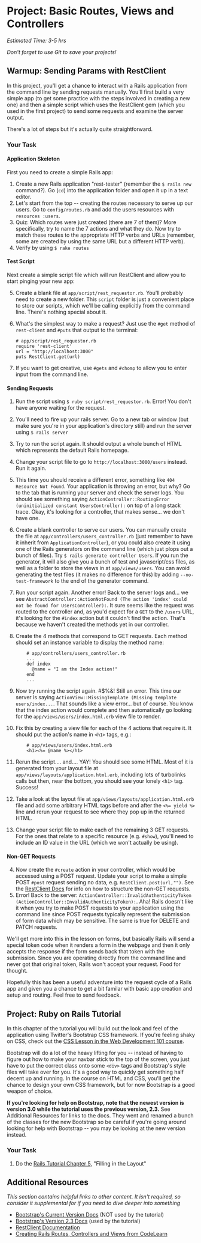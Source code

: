 # Project: Basic Routes, Views and Controllers
*Estimated Time: 3-5 hrs*

*Don't forget to use Git to save your projects!*

## Warmup: Sending Params with RestClient

In this project, you'll get a chance to interact with a Rails application from the command line by sending requests manually.  You'll first build a very simple app (to get some practice with the steps involved in creating a new one) and then a simple script which uses the RestClient gem (which you used in the first project) to send some requests and examine the server output.  

There's a lot of steps but it's actually quite straightforward.

### Your Task

#### Application Skeleton

First you need to create a simple Rails app:

1. Create a new Rails application "rest-tester" (remember the `$ rails new` command?).  Go (`cd`) into the application folder and open it up in a text editor.
2. Let's start from the top -- creating the routes necessary to serve up our users.  Go to `config/routes.rb` and add the users resources with `resources :users`.
3. Quiz: Which routes were just created (there are 7 of them)?  More specifically, try to name the 7 actions and what they do.  Now try to match these routes to the appropriate HTTP verbs and URLs (remember, some are created by using the same URL but a different HTTP verb).
4. Verify by using `$ rake routes`

#### Test Script

Next create a simple script file which will run RestClient and allow you to start pinging your new app:

5. Create a blank file at `app/script/rest_requestor.rb`.  You'll probably need to create a new folder.  This `script` folder is just a convenient place to store our scripts, which we'll be calling explicitly from the command line.  There's nothing special about it.
6. What's the simplest way to make a request?  Just use the `#get` method of `rest-client` and `#puts` that output to the terminal:

    ```language-ruby
    # app/script/rest_requestor.rb
    require 'rest-client'
    url = "http://localhost:3000"
    puts RestClient.get(url)
    ```

3. If you want to get creative, use `#gets` and `#chomp` to allow you to enter input from the command line.

#### Sending Requests

1. Run the script using `$ ruby script/rest_requestor.rb`.  Error! You don't have anyone waiting for the request.
2. You'll need to fire up your rails server.  Go to a new tab or window (but make sure you're in your application's directory still) and run the server using `$ rails server`
3. Try to run the script again.  It should output a whole bunch of HTML which represents the default Rails homepage.
4. Change your script file to go to `http://localhost:3000/users` instead.  Run it again.
5. This time you should receive a different error, something like `404 Resource Not Found`.  Your application is throwing an error, but why?  Go to the tab that is running your server and check the server logs.  You should see something saying `ActionController::RoutingError (uninitialized constant UsersController):` on top of a long stack trace.  Okay, it's looking for a controller, that makes sense... we don't have one.
2. Create a blank controller to serve our users.  You can manually create the file at `app/controllers/users_controller.rb` (just remember to have it inherit from `ApplicationController`), or you could also create it using one of the Rails generators on the command line (which just plops out a bunch of files).  Try `$ rails generate controller Users`.  If you run the generator, it will also give you a bunch of test and javascript/css files, as well as a folder to store the views in at `app/views/users`.  You can avoid generating the test files (it makes no difference for this) by adding `--no-test-framework` to the end of the generator command. 
3. Run your script again.  Another error! Back to the server logs and... we see `AbstractController::ActionNotFound (The action 'index' could not be found for UsersController):`.  It sure seems like the request was routed to the controller and, as you'd expect for a `GET` to the `/users` URL, it's looking for the `#index` action but it couldn't find the action. That's because we haven't created the methods yet in our controller.
4. Create the 4 methods that correspond to GET requests.  Each method should set an instance variable to display the method name:

    ```language-ruby
        # app/controllers/users_controller.rb
        ...
        def index
          @name = "I am the Index action!"
        end
        ...
    ```

3. Now try running the script again.  #$%&! Still an error.  This time our server is saying `ActionView::MissingTemplate (Missing template users/index...`.  That sounds like a view error... but of course.  You know that the index action would complete and then automatically go looking for the `app/views/users/index.html.erb` view file to render.
4. Fix this by creating a view file for each of the 4 actions that require it.  It should put the action's name in `<h1>` tags, e.g.:

    ```language-ruby
        # app/views/users/index.html.erb
        <h1><%= @name %></h1>
    ```    

2. Rerun the script.... and.... YAY!  You should see some HTML.  Most of it is generated from your layout file at `app/views/layouts/application.html.erb`, including lots of turbolinks calls but then, near the bottom, you should see your lonely `<h1>` tag.  Success!
3. Take a look at the layout file at `app/views/layouts/application.html.erb` file and add some arbitrary HTML tags before and after the `<%= yield %>` line and rerun your request to see where they pop up in the returned HTML.
3. Change your script file to make each of the remaining 3 GET requests.  For the ones that relate to a specific resource (e.g. `#show`), you'll need to include an ID value in the URL (which we won't actually be using).

#### Non-GET Requests

4. Now create the `#create` action in your controller, which would be accessed using a POST request.  Update your script to make a simple POST `#post` request sending no data, e.g. `RestClient.post(url,"")`.  See the [RestClient Docs](https://github.com/rest-client/rest-client) for info on how to structure the non-GET requests.
5. Error!  Back to the server: `ActionController::InvalidAuthenticityToken (ActionController::InvalidAuthenticityToken):`.  Aha! Rails doesn't like it when you try to make POST requests to your application using the command line since POST requests typically represent the submission of form data which may be sensitive.  The same is true for DELETE and PATCH requests.

We'll get more into this in the lesson on forms, but basically Rails will send a special token code when it renders a form in the webpage and then it only accepts the response if the form sends back that token with the submission.  Since you are operating directly from the command line and never got that original token, Rails won't accept your request.  Food for thought.

Hopefully this has been a useful adventure into the request cycle of a Rails app and given you a chance to get a bit familar with basic app creation and setup and routing.  Feel free to send feedback.

## Project: Ruby on Rails Tutorial

In this chapter of the tutorial you will build out the look and feel of the application using Twitter's Bootstrap CSS framework.  If you're feeling shaky on CSS, check out the [CSS Lesson in the Web Development 101 course](/web-development-101/html-and-css-basics).  

Bootstrap will do a lot of the heavy lifting for you -- instead of having to figure out how to make your navbar stick to the top of the screen, you just have to put the correct class onto some `<div>` tags and Bootstrap's style files will take over for you.  It's a good way to quickly get something half decent up and running.  In the course on HTML and CSS, you'll get the chance to design your own CSS framework, but for now Bootstrap is a good weapon of choice.

**If you're looking for help on Bootstrap, note that the newest version is version 3.0 while the tutorial uses the previous version, 2.3.** See Additional Resources for links to the docs.  They went and renamed a bunch of the classes for the new Bootstrap so be careful if you're going around looking for help with Bootstrap -- you may be looking at the new version instead.

### Your Task

1. Do the [Rails Tutorial Chapter 5](http://ruby.railstutorial.org/chapters/filling-in-the-layout#top), "Filling in the Layout"

## Additional Resources

*This section contains helpful links to other content. It isn't required, so consider it supplemental for if you need to dive deeper into something*


* [Bootstrap's Current Version Docs](http://getbootstrap.com/) (NOT used by the tutorial)
* [Bootstrap's Version 2.3 Docs](http://getbootstrap.com/2.3.2/) (used by the tutorial)
* [RestClient Documentation](https://github.com/rest-client/rest-client)
* [Creating Rails Routes, Controllers and Views from CodeLearn](http://www.codelearn.org/ruby-on-rails-tutorial/introducing-controller-view-routes)
